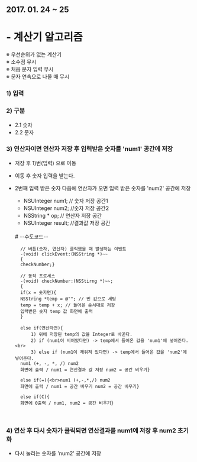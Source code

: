 ## 2017. 01. 24 ~ 25

# - 계산기 알고리즘

※ 우선순위가 없는 계산기<br>
※ 소수점 무시<br>
※ 처음 문자 입력 무시<br>
※ 문자 연속으로 나올 때 무시

### 1) 입력<br>

### 2) 구분<br>

- 2.1 숫자<br>
- 2.2 문자
	
### 3) 연산자이면 연산자 저장 후 입력받은 숫자를 'num1' 공간에 저장<br>

- 저장 후 1)번(입력) 으로 이동<br>
- 이동 후 숫자 입력을 받는다.
- 2번째 입력 받은 숫자 다음에 연산자가 오면 입력 받은 숫자를 'num2' 공간에 저장

	- NSUInteger num1; // 숫자 저장 공간1 <br>
	- NSUInteger num2; //숫자 저장 공간2 <br>
	- NSString * op; // 연산자 저장 공간<br>
	- NSUInteger result; //결과값 저장 공간
	
	<br>
	#
		--수도코드--
		
		// 버튼(숫자, 연산자) 클릭했을 때 발생하는 이벤트
		-(void) clickEvent:(NSString *)~~
		{
		checkNumber;}
		
		// 동작 프로세스
		-(void) checkNumber:(NSStirng *)~~;
		{
		if(x = 숫자면){
		NSString *temp = @""; // 빈 값으로 세팅
		temp = temp + x; // 들어온 순서대로 저장
		입력받은 숫자 temp 값 화면에 출력
		}
		
		else if(연산자면){
			1) 위에 저장된 temp의 값을 Integer로 바꾼다.
			2) if (num1이 비어있다면) -> temp에서 들어온 값을 'num1'에 넣어준다.<br>
			3) else if (num1이 채워져 있다면) -> temp에서 들어온 값을 'num2'에 넣어준다.
		num1 (+, -, *, /) num2
		화면에 출력 / num1 = 연산결과 값 저장 num2 = 공간 비우기}
		
		else if(=){<br>num1 (+,-,*,/) num2
		화면에 출력 / num1 = 공간 비우기 num2 = 공간 비우기}
		
		else if(C){
		화면에 0출력 / num1, num2 = 공간 비우기}
	
	
<br>
	
### 4) 연산 후 다시 숫자가 클릭되면 연산결과를 num1에 저장 후 num2 초기화
- 다시 눌리는 숫자를 'num2' 공간에 저장

